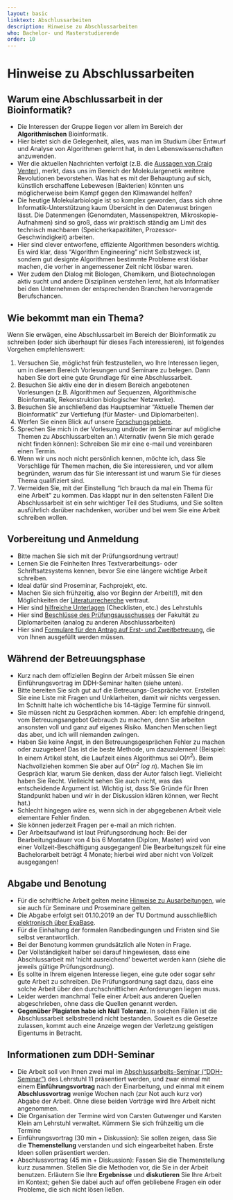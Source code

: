 ```yaml
---
layout: basic
linktext: Abschlussarbeiten
description: Hinweise zu Abschlussarbeiten
who: Bachelor- und Masterstudierende
order: 10
---
```


# Hinweise zu Abschlussarbeiten

## Warum eine Abschlussarbeit in der Bioinformatik?

* Die Interessen der Gruppe liegen vor allem im Bereich der **Algorithmischen** Bioinformatik.
* Hier bietet sich die Gelegenheit, alles, was man im Studium über Entwurf und Analyse von Algorithmen gelernt hat, in den Lebenswissenschaften anzuwenden.
* Wer die aktuellen Nachrichten verfolgt (z.B. die [Aussagen von Craig Venter](http://www.guardian.co.uk/science/2007/oct/06/genetics.climatechange)), merkt, dass uns im Bereich der Molekulargenetik weitere Revolutionen bevorstehen. Was hat es mit der Behauptung auf sich, künstlich erschaffene Lebewesen (Bakterien) könnten uns möglicherweise beim Kampf gegen den Klimawandel helfen?
* Die heutige Molekularbiologie ist so komplex geworden, dass sich ohne Informatik-Unterstützung kaum Übersicht in den Datenwust bringen lässt. Die Datenmengen (Genomdaten, Massenspektren, Mikroskopie-Aufnahmen) sind so groß, dass wir praktisch ständig am Limit des technisch machbaren (Speicherkapazitäten, Prozessor-Geschwindigkeit) arbeiten.
* Hier sind clever entworfene, effiziente Algorithmen besonders wichtig. Es wird klar, dass “Algorithm Engineering” nicht Selbstzweck ist, sondern gut designte Algorithmen bestimmte Probleme erst lösbar machen, die vorher in angemessener Zeit nicht lösbar waren.
* Wer zudem den Dialog mit Biologen, Chemikern, und Biotechnologen aktiv sucht und andere Disziplinen verstehen lernt, hat als Informatiker bei den Unternehmen der entsprechenden Branchen hervorragende Berufschancen.


## Wie bekommt man ein Thema?

Wenn Sie erwägen, eine Abschlussarbeit im Bereich der Bioinformatik zu schreiben (oder sich überhaupt für dieses Fach interessieren), ist folgendes Vorgehen empfehlenswert:

1. Versuchen Sie, möglichst früh festzustellen, wo Ihre Interessen liegen, um in diesem Bereich Vorlesungen und Seminare zu belegen. Dann haben Sie dort eine gute Grundlage für eine Abschlussarbeit.
2. Besuchen Sie aktiv eine der in diesem Bereich angebotenen Vorlesungen (z.B. Algorithmen auf Sequenzen, Algorithmische Bioinformatik, Rekonstruktion biologischer Netzwerke).
3. Besuchen Sie anschließend das Hauptseminar “Aktuelle Themen der Bioinformatik” zur Vertiefung (für Master- und Diplomarbeiten).
4. Werfen Sie einen Blick auf unsere [Forschungsgebiete](/research).
5. Sprechen Sie mich in der Vorlesung und/oder im Seminar auf mögliche Themen zu Abschlussarbeiten an.\\
Alternativ (wenn Sie mich gerade nicht finden können): Schreiben Sie mir eine e-mail und vereinbaren einen Termin.
6. Wenn wir uns noch nicht persönlich kennen, möchte ich, dass Sie Vorschläge für Themen machen, die Sie interessieren, und vor allem begründen, warum das für Sie interessant ist und warum Sie für dieses Thema qualifiziert sind.
7. Vermeiden Sie, mit der Einstellung “Ich brauch da mal ein Thema für eine Arbeit” zu kommen. Das klappt nur in den seltensten Fällen! Die Abschlussarbeit ist ein sehr wichtiger Teil des Studiums, und Sie sollten ausführlich darüber nachdenken, worüber und bei wem Sie eine Arbeit schreiben wollen.


## Vorbereitung und Anmeldung

* Bitte machen Sie sich mit der Prüfungsordnung vertraut!
* Lernen Sie die Feinheiten Ihres Textverarbeitungs- oder Schriftsatzsystems kennen, bevor Sie eine längere wichtige Arbeit schreiben.
* Ideal dafür sind Proseminar, Fachprojekt, etc.
* Machen Sie sich frühzeitig, also vor Beginn der Arbeit(!), mit den Möglichkeiten der [Literaturrecherche](http://www.ub.tu-dortmund.de/literatursuche/index.htm.de) vertraut.
* Hier sind [hilfreiche Unterlagen](http://ls11-www.cs.uni-dortmund.de/teaching/infofs) (Checklisten, etc.) des Lehrstuhls
* Hier sind [Beschlüsse des Prüfungsausschusses](Öhttp://www.cs.uni-dortmund.de/nps/de/Studium/Ordnungen_Handbuecher_Beschluesse/Informationen_und_Beschluesse_des_Pruefungsausschusses/index.html) der Fakultät zu Diplomarbeiten (analog zu anderen Abschlussarbeiten)
* Hier sind [Formulare für den Antrag auf Erst- und Zweitbetreuung](http://www.cs.uni-dortmund.de/nps/de/Studium/Ordnungen_Handbuecher_Beschluesse/Formulare/index.html), die von Ihnen ausgefüllt werden müssen.


## Während der Betreuungsphase

* Kurz nach dem offiziellen Beginn der Arbeit müssen Sie einen Einführungsvortrag im DDH-Seminar halten (siehe unten).
* Bitte bereiten Sie sich gut auf die Betreuungs-Gespräche vor. Erstellen Sie eine Liste mit Fragen und Unklarheiten, damit wir nichts vergessen. Im Schnitt halte ich wöchentliche bis 14-tägige Termine für sinnvoll.
* Sie müssen nicht zu Gesprächen kommen. Aber: Ich empfehle dringend, vom Betreuungsangebot Gebrauch zu machen, denn Sie arbeiten ansonsten voll und ganz auf eigenes Risiko. Manchen Menschen liegt das aber, und ich will niemanden zwingen.
* Haben Sie keine Angst, in den Betreuungsgesprächen Fehler zu machen oder zuzugeben! Das ist die beste Methode, um dazuzulernen! (Beispiel: In einem Artikel steht, die Laufzeit eines Algorithmus sei O(*n<sup>2</sup>*). Beim Nachvollziehen kommen Sie aber auf O(*n<sup>2</sup> log n*). Machen Sie im Gespräch klar, warum Sie denken, dass der Autor falsch liegt. Vielleicht haben Sie Recht. Vielleicht sehen Sie auch nicht, was das entscheidende Argument ist. Wichtig ist, dass Sie Gründe für Ihren Standpunkt haben und wir in der Diskussion klären können, wer Recht hat.)
* Schlecht hingegen wäre es, wenn sich in der abgegebenen Arbeit viele elementare Fehler finden.
* Sie können jederzeit Fragen per e-mail an mich richten.
* Der Arbeitsaufwand ist laut Prüfungsordnung hoch: Bei der Bearbeitungsdauer von 4 bis 6 Montaten (Diplom, Master) wird von einer Vollzeit-Beschäftigung ausgegangen! Die Bearbeitungszeit für eine Bachelorarbeit beträgt 4 Monate; hierbei wird aber nicht von Vollzeit ausgegangen!


## Abgabe und Benotung

* Für die schriftliche Arbeit gelten meine [Hinweise zu Ausarbeitungen](/infos/ausarbeitungen), wie sie auch für Seminare und Proseminare gelten.
* Die Abgabe erfolgt seit 01.10.2019 an der TU Dortmund ausschließlich [elektronisch über ExaBase](https://www.tu-dortmund.de/universitaet/aktuelles/meldung/studierende-koennen-abschlussarbeiten-digital-abgeben/).
* Für die Einhaltung der formalen Randbedingungen und Fristen sind Sie selbst verantwortlich.
* Bei der Benotung kommen grundsätzlich alle Noten in Frage.
* Der Vollständigkeit halber sei darauf hingewiesen, dass eine Abschlussarbeit mit ‘nicht ausreichend’ bewertet werden kann (siehe die jeweils gültige Prüfungsordnung).
* Es sollte in Ihrem eigenen Interesse liegen, eine gute oder sogar sehr gute Arbeit zu schreiben. Die Prüfungsordnung sagt dazu, dass eine solche Arbeit über den durchschnittlichen Anforderungen liegen muss.
* Leider werden manchmal Teile einer Arbeit aus anderen Quellen abgeschrieben, ohne dass die Quellen genannt werden.
* **Gegenüber Plagiaten habe ich Null Toleranz**. In solchen Fällen ist die Abschlussarbeit selbstredend nicht bestanden. Soweit es die Gesetze zulassen, kommt auch eine Anzeige wegen der Verletzung geistigen Eigentums in Betracht.


## Informationen zum DDH-Seminar

* Die Arbeit soll von Ihnen zwei mal im [Abschlussarbeits-Seminar (“DDH-Seminar”)](http://ls11-www.cs.uni-dortmund.de/ddh.jsp) des Lehrstuhl 11 präsentiert werden, und zwar einmal mit einem **Einführungsvortrag** nach der Einarbeitung, und einmal mit einem **Abschlussvortrag** wenige Wochen nach (zur Not auch kurz vor) Abgabe der Arbeit. Ohne diese beiden Vorträge wird Ihre Arbeit nicht angenommen.
* Die Organisation der Termine wird von Carsten Gutwenger und Karsten Klein am Lehrstuhl verwaltet. Kümmern Sie sich frühzeitig um die Termine
* Einführungsvortrag (30 min + Diskussion): Sie sollen zeigen, dass Sie die **Themenstellung** verstanden und sich eingearbeitet haben. Erste Ideen sollen präsentiert werden.
* Abschlussvortrag (45 min + Diskussion): Fassen Sie die Themenstellung kurz zusammen. Stellen Sie die Methoden vor, die Sie in der Arbeit benutzen. Erläutern Sie Ihre **Ergebnisse** und **diskutieren** Sie Ihre Arbeit im Kontext; gehen Sie dabei auch auf offen gebliebene Fragen ein oder Probleme, die sich nicht lösen ließen.

